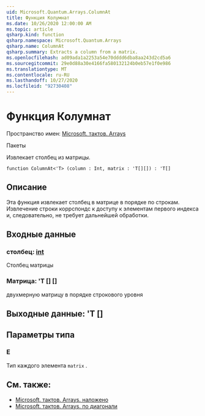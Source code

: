 ```yaml
---
uid: Microsoft.Quantum.Arrays.ColumnAt
title: Функция Колумнат
ms.date: 10/26/2020 12:00:00 AM
ms.topic: article
qsharp.kind: function
qsharp.namespace: Microsoft.Quantum.Arrays
qsharp.name: ColumnAt
qsharp.summary: Extracts a column from a matrix.
ms.openlocfilehash: ad09ada1a2253a54e70dddd6dba8aa243d2cd5a6
ms.sourcegitcommit: 29e0d88a30e4166fa580132124b0eb57e1f0e986
ms.translationtype: MT
ms.contentlocale: ru-RU
ms.lasthandoff: 10/27/2020
ms.locfileid: "92730408"
---
```

# <a name="columnat-function"></a>Функция Колумнат

Пространство имен: [Microsoft. тактов. Arrays](xref:Microsoft.Quantum.Arrays)

Пакеты [](https://nuget.org/packages/)


Извлекает столбец из матрицы.

```qsharp
function ColumnAt<'T> (column : Int, matrix : 'T[][]) : 'T[]
```


## <a name="description"></a>Описание

Эта функция извлекает столбец в матрице в порядке по строкам.
Извлечение строки коррспондс к доступу к элементам первого индекса и, следовательно, не требует дальнейшей обработки.

## <a name="input"></a>Входные данные

### <a name="column--int"></a>столбец: [int](xref:microsoft.quantum.lang-ref.int)

Столбец матрицы


### <a name="matrix--t"></a>Матрица: 'T [] []

двухмерную матрицу в порядке строкового уровня



## <a name="output--t"></a>Выходные данные: 'T []



## <a name="type-parameters"></a>Параметры типа

### <a name="t"></a>Е

Тип каждого элемента `matrix` .

## <a name="see-also"></a>См. также:

- [Microsoft. тактов. Arrays. наложено](xref:Microsoft.Quantum.Arrays.Transposed)
- [Microsoft. тактов. Arrays. по диагонали](xref:Microsoft.Quantum.Arrays.Diagonal)